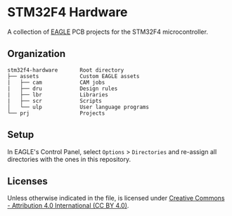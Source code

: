 # STM32F4 Hardware
A collection of [EAGLE](http://eagle.autodesk.com/) PCB projects for the STM32F4 microcontroller.


## Organization
```
stm32f4-hardware       Root directory
├── assets             Custom EAGLE assets
|   ├── cam            CAM jobs
|   ├── dru            Design rules
|   ├── lbr            Libraries
|   ├── scr            Scripts
│   └── ulp            User language programs
└── prj                Projects
```


## Setup
In EAGLE's Control Panel, select `Options` > `Directories` and re-assign all directories with the ones in this repository.


## Licenses
Unless otherwise indicated in the file, is licensed under [Creative Commons - Attribution 4.0 International (CC BY 4.0)](https://creativecommons.org/licenses/by/4.0/).
